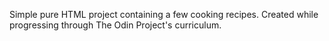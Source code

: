 Simple pure HTML project containing a few cooking recipes.
Created while progressing through The Odin Project's curriculum.
